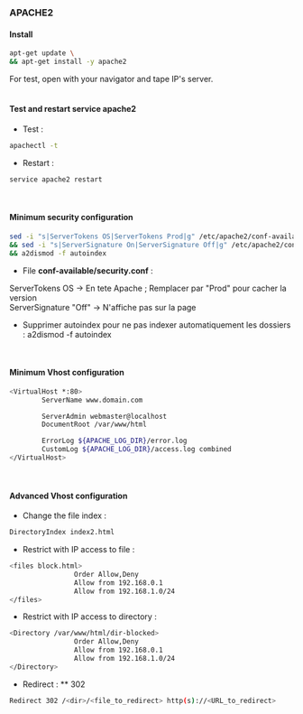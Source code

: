 ### APACHE2


#### Install

```bash
apt-get update \
&& apt-get install -y apache2
```
For test, open with your navigator and tape IP's server.
<br/><br/>


#### Test and restart service apache2

* Test :
```bash
apachectl -t
```

* Restart :
```bash
service apache2 restart
```
<br/>


#### Minimum security configuration

```bash
sed -i "s|ServerTokens OS|ServerTokens Prod|g" /etc/apache2/conf-available/security.conf \
&& sed -i "s|ServerSignature On|ServerSignature Off|g" /etc/apache2/conf-available/security.conf \
&& a2dismod -f autoindex
```

* File **conf-available/security.conf** :

ServerTokens OS -> En tete Apache ; Remplacer par "Prod" pour cacher la version
<br/>
ServerSignature "Off" -> N'affiche pas sur la page

* Supprimer autoindex pour ne pas indexer automatiquement les dossiers :
a2dismod -f autoindex
<br/>


#### Minimum Vhost configuration

```bash
<VirtualHost *:80>
        ServerName www.domain.com

        ServerAdmin webmaster@localhost
        DocumentRoot /var/www/html

        ErrorLog ${APACHE_LOG_DIR}/error.log
        CustomLog ${APACHE_LOG_DIR}/access.log combined
</VirtualHost>
```
<br/>


#### Advanced Vhost configuration

* Change the file index :
```bash
DirectoryIndex index2.html
```

* Restrict with IP access to file :
```bash
<files block.html>
                Order Allow,Deny
                Allow from 192.168.0.1
                Allow from 192.168.1.0/24
</files>       
```

* Restrict with IP access to directory :
```bash
<Directory /var/www/html/dir-blocked>
                Order Allow,Deny
                Allow from 192.168.0.1
                Allow from 192.168.1.0/24
</Directory>
```

* Redirect :
** 302
```bash
Redirect 302 /<dir>/<file_to_redirect> http(s)://<URL_to_redirect>
```
